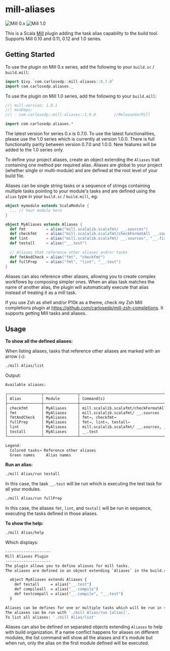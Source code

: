 # mill-aliases

![Mill 0.x](https://img.shields.io/maven-central/v/com.carlosedp/mill-aliases_mill0.11_2.13)
![Mill 1.0](https://img.shields.io/maven-central/v/com.carlosedp/mill-aliases_mill1_3)

This is a Scala [Mill](http://mill-build.com/) plugin adding the task alias capability to the build tool. Supports Mill 0.10 and 0.11, 0.12 and 1.0 series.

## Getting Started

To use the plugin on Mill 0.x series, add the following to your `build.sc` / `build.mill`:

```scala
import $ivy.`com.carlosedp::mill-aliases::0.7.0`
import com.carlosedp.aliases._
```

To use the plugin on Mill 1.0 series, add the following to your `build.mill`:

```scala
//| mill-version: 1.0.1
//| mvnDeps:
//| - com.carlosedp::mill-aliases::1.0.0        //ReleaseVerMill

import com.carlosedp.aliases.*
```

The latest version for series 0.x is 0.7.0. To use the latest functionalities, please use the 1.0 series which is currently at version 1.0.0. There is full functionality parity between version 0.7.0 and 1.0.0. New features will be added to the 1.0 series only.

To define your project aliases, create an object extending the `Aliases` trait containing one method per required alias. Aliases are global to your project (whether single or multi-module) and are defined at the root level of your build file.

Aliases can be single string tasks or a sequence of strings containing multiple tasks pointing to your module's tasks and are defined using the `alias` type in your `build.sc` / `build.mill`, eg:

```scala
object mymodule extends ScalaModule {
  ... // Your module here
}

object MyAliases extends Aliases {
  def fmt         = alias("mill.scalalib.scalafmt/ __.sources")
  def checkfmt    = alias("mill.scalalib.scalafmt/checkFormatAll __.sources")
  def lint        = alias("mill.scalalib.scalafmt/ __.sources", "__.fix")
  def testall     = alias("__.test")

  // Aliases that reference other aliases and/or tasks
  def fmtAndCheck = alias("fmt", "checkfmt")
  def fullPrep    = alias("fmt", "lint", "__.test")
}
```

Aliases can also reference other aliases, allowing you to create complex workflows by composing simpler ones. When an alias task matches the name of another alias, the plugin will automatically execute that alias instead of treating it as a mill task.

If you use Zsh as shell and/or P10k as a theme, check my Zsh Mill completions plugin at <https://github.com/carlosedp/mill-zsh-completions>. It supports getting Mill tasks and aliases.

## Usage

**To show all the defined aliases:**

When listing aliases, tasks that reference other aliases are marked with an arrow (`→`):

```sh
./mill Alias/list
```

Output:

```sh
Available aliases:

┌───────────────┬───────────────┬────────────────────────────────────────────────────────────┐
│ Alias         │ Module        │ Command(s)                                                 │
├───────────────┼───────────────┼────────────────────────────────────────────────────────────┤
│ checkfmt      │ MyAliases     │ mill.scalalib.scalafmt/checkFormatAll __.sources          │
│ fmt           │ MyAliases     │ mill.scalalib.scalafmt/ __.sources                         │
│ fmtAndCheck   │ MyAliases     │ fmt→, checkfmt→                                            │
│ fullPrep      │ MyAliases     │ fmt→, lint→, testall→                                      │
│ lint          │ MyAliases     │ mill.scalalib.scalafmt/ __.sources, __.fix                │
│ testall       │ MyAliases     │ __.test                                                    │
└───────────────┴───────────────┴────────────────────────────────────────────────────────────┘

Legend:
  Colored tasks→ Reference other aliases
  Green names     Alias names
```

**Run an alias:**

```sh
./mill Alias/run testall
```

In this case, the task `__.test` will be run which is executing the test task for all your modules.

```sh
./mill Alias/run fullPrep
```

In this case, the aliases `fmt`, `lint`, and `testall` will be run in sequence, executing the tasks defined in those aliases.


**To show the help:**

```sh
./mill Alias/help
```

Which displays:

```sh
--------------------
Mill Aliases Plugin
--------------------
The plugin allows you to define aliases for mill tasks.
The aliases are defined in an object extending `Aliases` in the build.sc file at the root level in the following format:

  object MyAliases extends Aliases {
    def testall     = alias("__.test")
    def compileall  = alias("__.compile")
    def testcompall = alias("__.compile", "__.test")
  }

Aliases can be defines for one or multiple tasks which will be run in sequence.
The aliases can be run with './mill Alias/run [alias]'.
To list all aliases: './mill Alias/list'
```

Aliases can also be defined on separated objects extending `Aliases` to help with build organization. If a name conflict happens for aliases on different modules, the list command will show all the aliases and it's module but when run, only the alias on the first module defined will be executed.
